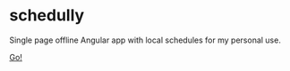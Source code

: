 # schedully

Single page offline Angular app with local schedules for my personal use.

[Go!](https://reclosedev.github.io/schedully/)
